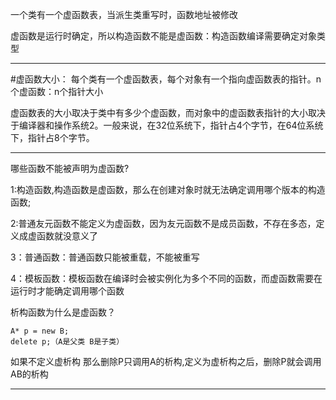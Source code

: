 一个类有一个虚函数表，当派生类重写时，函数地址被修改

虚函数是运行时确定，所以构造函数不能是虚函数：构造函数编译需要确定对象类型
***
#虚函数大小：
每个类有一个虚函数表，每个对象有一个指向虚函数表的指针。n个虚函数：n个指针大小

虚函数表的大小取决于类中有多少个虚函数，而对象中的虚函数表指针的大小取决于编译器和操作系统2。一般来说，在32位系统下，指针占4个字节，在64位系统下，指针占8个字节。
***
哪些函数不能被声明为虚函数?

1:构造函数,构造函数是虚函数，那么在创建对象时就无法确定调用哪个版本的构造函数;

2:普通友元函数不能定义为虚函数，因为友元函数不是成员函数，不存在多态，定义成虚函数就没意义了

3：普通函数：普通函数只能被重载，不能被重写

4：模板函数：模板函数在编译时会被实例化为多个不同的函数，而虚函数需要在运行时才能确定调用哪个函数

析构函数为什么是虚函数？

```
A* p = new B;
delete p;（A是父类 B是子类）
```
如果不定义虚析构 那么删除P只调用A的析构,定义为虚析构之后，删除P就会调用AB的析构
***



